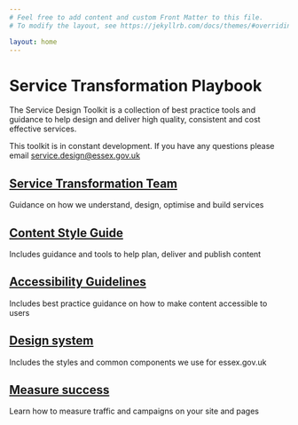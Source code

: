 ```yaml
---
# Feel free to add content and custom Front Matter to this file.
# To modify the layout, see https://jekyllrb.com/docs/themes/#overriding-theme-defaults

layout: home
---
```

# Service Transformation Playbook

The Service Design Toolkit is a collection of best practice tools and guidance to help design and deliver high quality, consistent and cost effective services.

This toolkit is in constant development. If you have any questions please email [service.design@essex.gov.uk](mailto:service.design@essex.gov.uk)

<!-- ## [Service Transformation Team](Service-Transformation-Team)

Guidance on how we understand, design, optimise and build services

## [Content Style Guide](Content-style-guide)

Includes guidance and tools to help plan, deliver and publish content

## [Accessibility Guidelines](Accessibility-guidelines)

Includes best practice guidance on how to make content accessible to users

## [Design system](Design-system)

Includes the styles and common components we use for essex.gov.uk

## [Measure success](Measure-success)

Learn how to measure traffic and campaigns on your site and pages -->

<div class="previews">
  <div class="preview">
    <h2 class="sub-section-heading"><a href="Service-Transformation-Team">Service Transformation Team</a></h2>
    <p>Guidance on how we understand, design, optimise and build services</p>
  </div>
  <div class="preview">
    <h2 class="sub-section-heading"><a href="Content-Style-Guide">Content Style Guide</a></h2>
    <p>Includes guidance and tools to help plan, deliver and publish content</p>
  </div>
  <div class="preview">
    <h2 class="sub-section-heading"><a href="Accessibility-guidelines">Accessibility Guidelines</a></h2>
    <p>Includes best practice guidance on how to make content accessible to users</p>
  </div>

  <div class="preview">
    <h2 class="sub-section-heading"><a href="Design-system">Design system</a></h2>
    <p>Includes the styles and common components we use for essex.gov.uk</p>
  </div>
  <div class="preview">
    <h2 class="sub-section-heading"><a href="Measure-success">Measure success</a></h2>
    <p>Learn how to measure traffic and campaigns on your site and pages</p>
  </div>
</div>